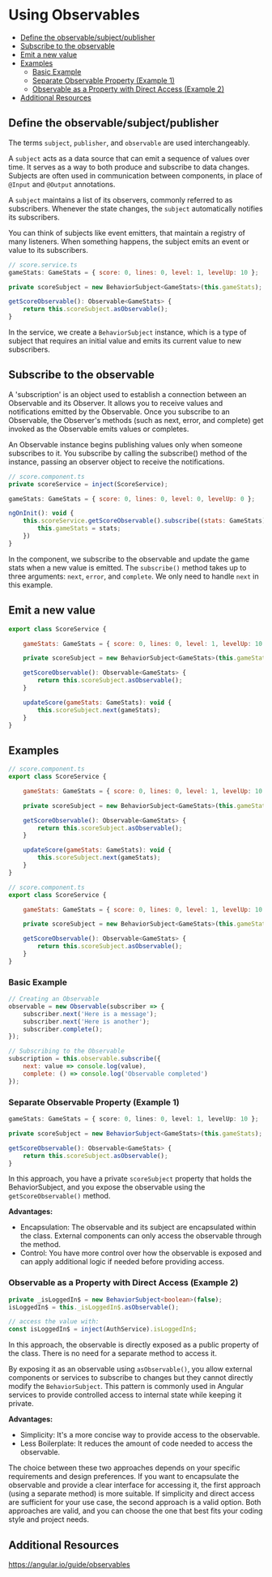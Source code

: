 # Using Observables

<!-- TOC -->

- [Define the observable/subject/publisher](#define-the-observablesubjectpublisher)
- [Subscribe to the observable](#subscribe-to-the-observable)
- [Emit a new value](#emit-a-new-value)
- [Examples](#examples)
    - [Basic Example](#basic-example)
    - [Separate Observable Property (Example 1)](#separate-observable-property-example-1)
    - [Observable as a Property with Direct Access (Example 2)](#observable-as-a-property-with-direct-access-example-2)
- [Additional Resources](#additional-resources)

<!-- /TOC -->



<a id="markdown-define-the-observablesubjectpublisher" name="define-the-observablesubjectpublisher"></a>

## Define the observable/subject/publisher

The terms `subject`, `publisher`, and `observable` are used interchangeably.

A `subject` acts as a data source that can emit a sequence of values over time. It serves as a way
to both produce and subscribe to data changes. Subjects are often used in communication between
components, in place of `@Input` and `@Output` annotations.

A `subject` maintains a list of its observers, commonly referred to as subscribers. Whenever the
state changes, the `subject` automatically notifies its subscribers.

You can think of subjects like event emitters, that maintain a registry of many listeners. When
something happens, the subject emits an event or value to its subscribers.


```js
// score.service.ts
gameStats: GameStats = { score: 0, lines: 0, level: 1, levelUp: 10 };

private scoreSubject = new BehaviorSubject<GameStats>(this.gameStats);

getScoreObservable(): Observable<GameStats> {
    return this.scoreSubject.asObservable();
}
```

In the service, we create a `BehaviorSubject` instance, which is a type of subject that requires
an initial value and emits its current value to new subscribers.

<a id="markdown-subscribe-to-the-observable" name="subscribe-to-the-observable"></a>

## Subscribe to the observable

A 'subscription' is an object used to establish a connection between an Observable and its
Observer. It allows you to receive values and notifications emitted by the Observable. Once you
subscribe to an Observable, the Observer's methods (such as next, error, and complete) get invoked
as the Observable emits values or completes.

An Observable instance begins publishing values only when someone subscribes to it. You subscribe
by calling the subscribe() method of the instance, passing an observer object to receive the
notifications.

```js
// score.component.ts
private scoreService = inject(ScoreService);

gameStats: GameStats = { score: 0, lines: 0, level: 0, levelUp: 0 };

ngOnInit(): void {
    this.scoreService.getScoreObservable().subscribe((stats: GameStats) => {
        this.gameStats = stats;
    })
}
```

In the component, we subscribe to the observable and update the game stats when a new value is
emitted. The `subscribe()` method takes up to three arguments: `next`, `error`, and `complete`. We
only need to handle `next` in this example.

<a id="markdown-emit-a-new-value" name="emit-a-new-value"></a>

## Emit a new value

```js
export class ScoreService {

    gameStats: GameStats = { score: 0, lines: 0, level: 1, levelUp: 10 };

    private scoreSubject = new BehaviorSubject<GameStats>(this.gameStats);

    getScoreObservable(): Observable<GameStats> {
        return this.scoreSubject.asObservable();
    }

    updateScore(gameStats: GameStats): void {
        this.scoreSubject.next(gameStats);
    }
}
```


<a id="markdown-examples" name="examples"></a>

## Examples

```js
// score.component.ts
export class ScoreService {

    gameStats: GameStats = { score: 0, lines: 0, level: 1, levelUp: 10 };

    private scoreSubject = new BehaviorSubject<GameStats>(this.gameStats);

    getScoreObservable(): Observable<GameStats> {
        return this.scoreSubject.asObservable();
    }

    updateScore(gameStats: GameStats): void {
        this.scoreSubject.next(gameStats);
    }
}
```


```js
// score.component.ts
export class ScoreService {

    gameStats: GameStats = { score: 0, lines: 0, level: 1, levelUp: 10 };

    private scoreSubject = new BehaviorSubject<GameStats>(this.gameStats);

    getScoreObservable(): Observable<GameStats> {
        return this.scoreSubject.asObservable();
    }
}
```

<a id="markdown-basic-example" name="basic-example"></a>

### Basic Example

```js
// Creating an Observable
observable = new Observable(subscriber => {
    subscriber.next('Here is a message');
    subscriber.next('Here is another');
    subscriber.complete();
});
```

```js
// Subscribing to the Observable
subscription = this.observable.subscribe({
    next: value => console.log(value),
    complete: () => console.log('Observable completed')
});
```

<a id="markdown-separate-observable-property-example-1" name="separate-observable-property-example-1"></a>

### Separate Observable Property (Example 1)

```typescript
gameStats: GameStats = { score: 0, lines: 0, level: 1, levelUp: 10 };

private scoreSubject = new BehaviorSubject<GameStats>(this.gameStats);

getScoreObservable(): Observable<GameStats> {
    return this.scoreSubject.asObservable();
}
```

In this approach, you have a private `scoreSubject` property that holds the BehaviorSubject, and
you expose the observable using the `getScoreObservable()` method.

**Advantages:**

- Encapsulation: The observable and its subject are encapsulated within the class. External
  components can only access the observable through the method.
- Control: You have more control over how the observable is exposed and can apply additional logic
  if needed before providing access.

<a id="markdown-observable-as-a-property-with-direct-access-example-2" name="observable-as-a-property-with-direct-access-example-2"></a>

### Observable as a Property with Direct Access (Example 2)

```typescript
private _isLoggedIn$ = new BehaviorSubject<boolean>(false);
isLoggedIn$ = this._isLoggedIn$.asObservable();
```

```typescript
// access the value with:
const isLoggedIn$ = inject(AuthService).isLoggedIn$;
```

In this approach, the observable is directly exposed as a public property of the class. There is
no need for a separate method to access it.

By exposing it as an observable using `asObservable()`, you allow external components or services
to subscribe to changes but they cannot directly modify the `BehaviorSubject`. This pattern is
commonly used in Angular services to provide controlled access to internal state while keeping it
private.

**Advantages:**
- Simplicity: It's a more concise way to provide access to the observable.
- Less Boilerplate: It reduces the amount of code needed to access the observable.

The choice between these two approaches depends on your specific requirements and design
preferences. If you want to encapsulate the observable and provide a clear interface for accessing
it, the first approach (using a separate method) is more suitable. If simplicity and direct access
are sufficient for your use case, the second approach is a valid option. Both approaches are
valid, and you can choose the one that best fits your coding style and project needs.

<a id="markdown-additional-resources" name="additional-resources"></a>

## Additional Resources

<a href="https://angular.io/guide/observables" target="blank">https://angular.io/guide/observables</a>
